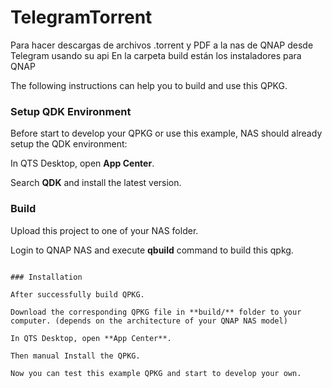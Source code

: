 # TelegramTorrent
Para hacer descargas de archivos .torrent y PDF a la nas de QNAP desde Telegram usando su api
En la carpeta build están los instaladores para QNAP


The following instructions can help you to build and use this QPKG.

### Setup QDK Environment
Before start to develop your QPKG or use this example, NAS should already setup the QDK environment:

In QTS Desktop, open **App Center**.

Search **QDK** and install the latest version.

### Build
Upload this project to one of your NAS folder.

Login to QNAP NAS and execute **qbuild** command to build this qpkg.


```

### Installation

After successfully build QPKG.

Download the corresponding QPKG file in **build/** folder to your computer. (depends on the architecture of your QNAP NAS model)

In QTS Desktop, open **App Center**.

Then manual Install the QPKG.

Now you can test this example QPKG and start to develop your own.
